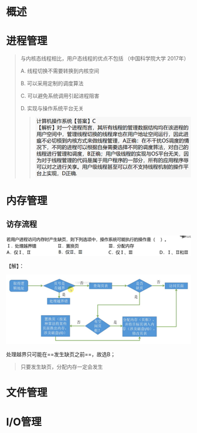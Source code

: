 # 概述

# 进程管理

> 与内核态线程相比，用户态线程的优点不包括      （中国科学院大学 2017年）
>
> A.  线程切换不需要转换到内核空间
>
> B.  可以采用定制的调度算法
>
> C.  可以避免系统调用引起进程阻害
>
> D.  实现与操作系统平台无关
>
> > ![image-20210819182753228](Images/image-20210819182753228.png)

# 内存管理

## 访存流程

![image-20210815200246379](Images/image-20210815200246379.png)

【解】：

![image-20210815200312761](Images/image-20210815200312761.png)



处理越界只可能在==发生缺页之前==，故选B；

> 只要发生缺页，分配内存一定会发生

# 文件管理

# I/O管理


